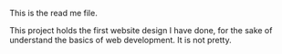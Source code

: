 This is the read me file.

This project holds the first website design I have done, for the sake of understand the basics of web development.
It is not pretty.

